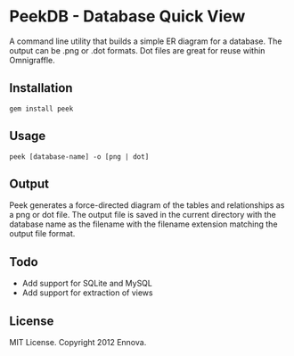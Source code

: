 # PeekDB - Database Quick View

A command line utility that builds a simple ER diagram for a database. The output can be .png or .dot formats. Dot files are great for reuse within Omnigraffle.


Installation
-------
    gem install peek

Usage
-------
    peek [database-name] -o [png | dot]

Output
-------
Peek generates a force-directed diagram of the tables and relationships as a png or dot file. The output file is saved in the current directory with the database name as the filename with the filename extension matching the output file format.

Todo
-------
* Add support for SQLite and MySQL
* Add support for extraction of views

License
-------

MIT License. Copyright 2012 Ennova.
